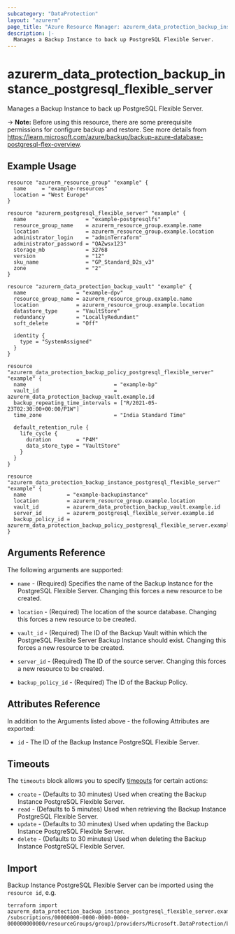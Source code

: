 ```yaml
---
subcategory: "DataProtection"
layout: "azurerm"
page_title: "Azure Resource Manager: azurerm_data_protection_backup_instance_postgresql_flexible_server"
description: |-
  Manages a Backup Instance to back up PostgreSQL Flexible Server.
---
```


# azurerm_data_protection_backup_instance_postgresql_flexible_server

Manages a Backup Instance to back up PostgreSQL Flexible Server.

-> **Note:** Before using this resource, there are some prerequisite permissions for configure backup and restore. See more details from <https://learn.microsoft.com/azure/backup/backup-azure-database-postgresql-flex-overview>.

## Example Usage

```hcl
resource "azurerm_resource_group" "example" {
  name     = "example-resources"
  location = "West Europe"
}

resource "azurerm_postgresql_flexible_server" "example" {
  name                   = "example-postgresqlfs"
  resource_group_name    = azurerm_resource_group.example.name
  location               = azurerm_resource_group.example.location
  administrator_login    = "adminTerraform"
  administrator_password = "QAZwsx123"
  storage_mb             = 32768
  version                = "12"
  sku_name               = "GP_Standard_D2s_v3"
  zone                   = "2"
}

resource "azurerm_data_protection_backup_vault" "example" {
  name                = "example-dpv"
  resource_group_name = azurerm_resource_group.example.name
  location            = azurerm_resource_group.example.location
  datastore_type      = "VaultStore"
  redundancy          = "LocallyRedundant"
  soft_delete         = "Off"

  identity {
    type = "SystemAssigned"
  }
}

resource "azurerm_data_protection_backup_policy_postgresql_flexible_server" "example" {
  name                            = "example-bp"
  vault_id                        = azurerm_data_protection_backup_vault.example.id
  backup_repeating_time_intervals = ["R/2021-05-23T02:30:00+00:00/P1W"]
  time_zone                       = "India Standard Time"

  default_retention_rule {
    life_cycle {
      duration        = "P4M"
      data_store_type = "VaultStore"
    }
  }
}

resource "azurerm_data_protection_backup_instance_postgresql_flexible_server" "example" {
  name             = "example-backupinstance"
  location         = azurerm_resource_group.example.location
  vault_id         = azurerm_data_protection_backup_vault.example.id
  server_id        = azurerm_postgresql_flexible_server.example.id
  backup_policy_id = azurerm_data_protection_backup_policy_postgresql_flexible_server.example.id
}
```

## Arguments Reference

The following arguments are supported:

* `name` - (Required) Specifies the name of the Backup Instance for the PostgreSQL Flexible Server. Changing this forces a new resource to be created.

* `location` - (Required) The location of the source database. Changing this forces a new resource to be created.

* `vault_id` - (Required) The ID of the Backup Vault within which the PostgreSQL Flexible Server Backup Instance should exist. Changing this forces a new resource to be created.

* `server_id` - (Required) The ID of the source server. Changing this forces a new resource to be created.

* `backup_policy_id` - (Required) The ID of the Backup Policy.

## Attributes Reference

In addition to the Arguments listed above - the following Attributes are exported:

* `id` - The ID of the Backup Instance PostgreSQL Flexible Server.

## Timeouts

The `timeouts` block allows you to specify [timeouts](https://www.terraform.io/language/resources/syntax#operation-timeouts) for certain actions:

* `create` - (Defaults to 30 minutes) Used when creating the Backup Instance PostgreSQL Flexible Server.
* `read` - (Defaults to 5 minutes) Used when retrieving the Backup Instance PostgreSQL Flexible Server.
* `update` - (Defaults to 30 minutes) Used when updating the Backup Instance PostgreSQL Flexible Server.
* `delete` - (Defaults to 30 minutes) Used when deleting the Backup Instance PostgreSQL Flexible Server.

## Import

Backup Instance PostgreSQL Flexible Server can be imported using the `resource id`, e.g.

```shell
terraform import azurerm_data_protection_backup_instance_postgresql_flexible_server.example /subscriptions/00000000-0000-0000-0000-000000000000/resourceGroups/group1/providers/Microsoft.DataProtection/backupVaults/vault1/backupInstances/backupInstance1
```
